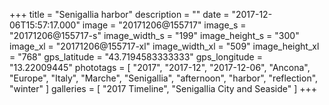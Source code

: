 +++
title = "Senigallia harbor"
description = ""
date = "2017-12-06T15:57:17.000"
image = "20171206@155717"
image_s = "20171206@155717-s"
image_width_s = "199"
image_height_s = "300"
image_xl = "20171206@155717-xl"
image_width_xl = "509"
image_height_xl = "768"
gps_latitude = "43.7194583333333"
gps_longitude = "13.22009445"
phototags = [ "2017", "2017-12", "2017-12-06", "Ancona", "Europe", "Italy", "Marche", "Senigallia", "afternoon", "harbor", "reflection", "winter" ]
galleries = [ "2017 Timeline", "Senigallia City and Seaside" ]
+++
